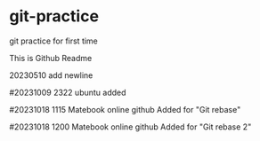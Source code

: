 # git-practice
git practice for first time

This is Github Readme

20230510 add newline

#20231009 2322 ubuntu added

#20231018 1115 Matebook online github Added for "Git rebase"

#20231018 1200 Matebook online github Added for "Git rebase 2"
